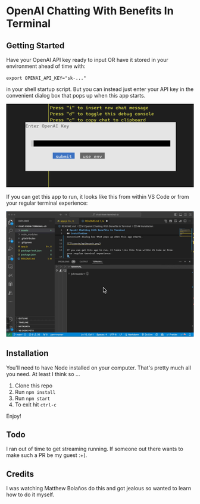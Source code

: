# OpenAI Chatting With Benefits In Terminal

## Getting Started

Have your OpenAI API key ready to input OR have it stored in your environment ahead of time with:

`export OPENAI_API_KEY="sk-..."` 

in your shell startup script. But you can instead just enter your API key in the convenient dialog box that pops up when this app starts.

![](assets/apikeyask.png)

If you can get this app to run, it looks like this from within VS Code or from your regular terminal experience:

![](assets/quickdemo.gif)

## Installation

You'll need to have Node installed on your computer. That's pretty much all you need. At least I think so ...

1. Clone this repo
2. Run `npm install`
3. Run `npm start`
4. To exit hit `ctrl-c`

Enjoy!

## Todo

I ran out of time to get streaming running. If someone out there wants to make such a PR be my guest :+).

## Credits

I was watching Matthew Bolaños do this and got jealous so wanted to learn how to do it myself.